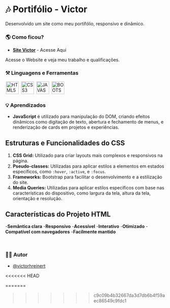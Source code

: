 

# 🎶 Portifólio - Victor

Desenvolvido um site como meu portifólio, responsivo e dinâmico. 


### 🌎 Como ficou?

- __[Site Victor](https://victorhreinert.github.io/meu-portifolio/)__ - Acesse Aqui



Acesse o <a>Website</a> e veja meu trabalho e qualificações.

### ⚒ Linguagens e Ferramentas 
<div display-flex >
<img width="40px" hspace="2px" loading="lazy" src="https://cdn.jsdelivr.net/gh/devicons/devicon/icons/html5/html5-original-wordmark.svg" title = "HTML5" width="40" height="40" />
<img width="40px" hspace="2px" loading="lazy" src="https://cdn.jsdelivr.net/gh/devicons/devicon/icons/css3/css3-original-wordmark.svg" title = "CSS3" width="40" height="40"/>
<img width="40px" hspace="2px" loading="lazy" src="https://cdn.jsdelivr.net/gh/devicons/devicon/icons/javascript/javascript-original.svg" title = "JAVASCRIPT" width="40" height="40"/>
<img width="40px" hspace="2px" loading="lazy" src="https://cdn.jsdelivr.net/gh/devicons/devicon@latest/icons/bootstrap/bootstrap-original.svg" title = "BOOTSTRAP" width="40" height="40"/>
</div>
           
          


### 💡 Aprendizados

 - **JavaScript** é utilizado para manipulação do DOM, criando efeitos dinâmicos como digitação de texto, abertura e fechamento de menus, e renderização de cards em projetos e experiências.

## Estruturas e Funcionalidades do CSS

1. **CSS Grid:** Utilizado para criar layouts mais complexos e responsivos na página.
2. **Pseudo-classes:** Utilizadas para aplicar estilos a elementos em estados específicos, como `:hover`, `:active`, e `:focus`.
3. **Frameworks:** Bootstrap para facilitar o desenvolvimento e a estilização do site.
4. **Media Queries:** Utilizadas para aplicar estilos específicos com base nas características do dispositivo, como largura da tela, altura da tela, orientação e resolução.

## Características do Projeto HTML

-**Semântica clara**
-**Responsivo**
-**Acessível**
-**Interativo**
-**Otimizado**
-**Compatível com navegadores**
-**Facilmente mantido**

<br>


### 🙍‍♂️ Autor

- [@victorhreinert](https://github.com/victorhreinert)

<<<<<<< HEAD

=======
>>>>>>> c9c09b4b32667da3d7db6b4f59aec86549c9fdc1

